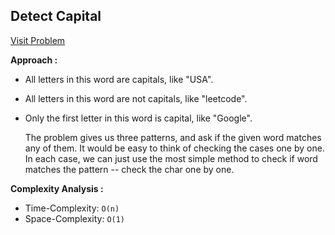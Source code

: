 ## Detect Capital

[Visit Problem](https://leetcode.com/problems/detect-capital/description/)

**Approach :**<br>

-   All letters in this word are capitals, like "USA".
-   All letters in this word are not capitals, like "leetcode".
-   Only the first letter in this word is capital, like "Google".

    The problem gives us three patterns, and ask if the given word matches any of them. It would be easy to think of checking the cases one by one. In each case, we can just use the most simple method to check if word matches the pattern -- check the char one by one.<br>

**Complexity Analysis :**<br>

-   Time-Complexity: `O(n)`
-   Space-Complexity: `O(1)`
